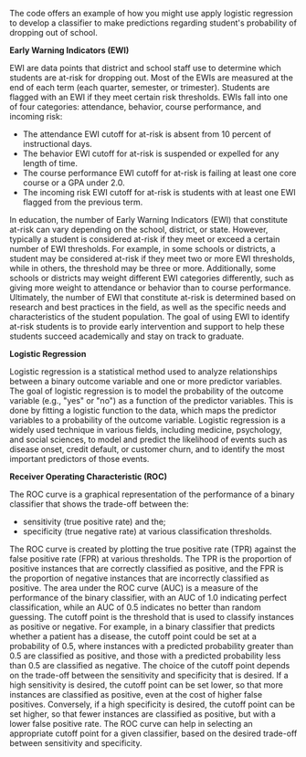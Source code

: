 The code offers an example of how you might use apply logistic regression to develop a classifier to make predictions regarding student's probability of dropping out of school. 

**Early Warning Indicators (EWI)**

EWI are data points that district and school staff use to determine which students are at-risk for dropping out. Most of the EWIs are measured at the end of each term (each quarter, semester, or trimester). Students are flagged with an EWI if they meet certain risk thresholds. EWIs fall into one of four categories: attendance, behavior, course performance, and incoming risk: 

*   The attendance EWI cutoff for at-risk is absent from 10 percent of instructional days. 
*   The behavior EWI cutoff for at-risk is suspended or expelled for any length of time. 
*   The course performance EWI cutoff for at-risk is failing at least one core course or a GPA under 2.0. 
*   The incoming risk EWI cutoff for at-risk is students with at least one EWI flagged from the previous term. 

In education, the number of Early Warning Indicators (EWI) that constitute at-risk can vary depending on the school, district, or state. However, typically a student is considered at-risk if they meet or exceed a certain number of EWI thresholds. For example, in some schools or districts, a student may be considered at-risk if they meet two or more EWI thresholds, while in others, the threshold may be three or more. Additionally, some schools or districts may weight different EWI categories differently, such as giving more weight to attendance or behavior than to course performance. Ultimately, the number of EWI that constitute at-risk is determined based on research and best practices in the field, as well as the specific needs and characteristics of the student population. The goal of using EWI to identify at-risk students is to provide early intervention and support to help these students succeed academically and stay on track to graduate.

**Logistic Regression**

Logistic regression is a statistical method used to analyze relationships between a binary outcome variable and one or more predictor variables. The goal of logistic regression is to model the probability of the outcome variable (e.g., "yes" or "no") as a function of the predictor variables. This is done by fitting a logistic function to the data, which maps the predictor variables to a probability of the outcome variable. Logistic regression is a widely used technique in various fields, including medicine, psychology, and social sciences, to model and predict the likelihood of events such as disease onset, credit default, or customer churn, and to identify the most important predictors of those events.

**Receiver Operating Characteristic (ROC)**

The ROC curve is a graphical representation of the performance of a binary classifier that shows the trade-off between the:
* sensitivity (true positive rate) and the;
* specificity (true negative rate) at various classification thresholds.

The ROC curve is created by plotting the true positive rate (TPR) against the false positive rate (FPR) at various thresholds. The TPR is the proportion of positive instances that are correctly classified as positive, and the FPR is the proportion of negative instances that are incorrectly classified as positive. The area under the ROC curve (AUC) is a measure of the performance of the binary classifier, with an AUC of 1.0 indicating perfect classification, while an AUC of 0.5 indicates no better than random guessing. The cutoff point is the threshold that is used to classify instances as positive or negative. For example, in a binary classifier that predicts whether a patient has a disease, the cutoff point could be set at a probability of 0.5, where instances with a predicted probability greater than 0.5 are classified as positive, and those with a predicted probability less than 0.5 are classified as negative. The choice of the cutoff point depends on the trade-off between the sensitivity and specificity that is desired. If a high sensitivity is desired, the cutoff point can be set lower, so that more instances are classified as positive, even at the cost of higher false positives. Conversely, if a high specificity is desired, the cutoff point can be set higher, so that fewer instances are classified as positive, but with a lower false positive rate. The ROC curve can help in selecting an appropriate cutoff point for a given classifier, based on the desired trade-off between sensitivity and specificity.
